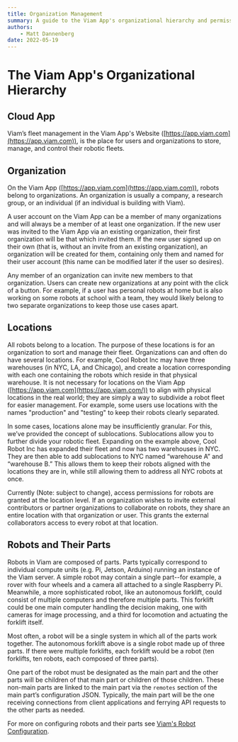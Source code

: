 ```yaml
---
title: Organization Management
summary: A guide to the Viam App's organizational hierarchy and permissioning.
authors:
    - Matt Dannenberg
date: 2022-05-19
---
```

# The Viam App's Organizational Hierarchy

## Cloud App
Viam’s fleet management in the Viam App's Website ([https://app.viam.com](https://app.viam.com)), is the place for users and organizations to store, manage, and control their robotic fleets.

## Organization
On the Viam App ([https://app.viam.com](https://app.viam.com)), robots belong to organizations.
An organization is usually a company, a research group, or an individual (if an individual is building with Viam).

A user account on the Viam App can be a member of many organizations and will always be a member of at least one organization.
If the new user was invited to the Viam App via an existing organization, their first organization will be that which invited them.
If the new user signed up on their own (that is, without an invite from an existing organization), an organization will be created for them, containing only them and named for their user account (this name can be modified later if the user so desires).

Any member of an organization can invite new members to that organization.
Users can create new organizations at any point with the click of a button.
For example, if a user has personal robots at home but is also working on some robots at school with a team, they would likely belong to two separate organizations to keep those use cases apart.

## Locations
All robots belong to a location.
The purpose of these locations is for an organization to sort and manage their fleet.
Organizations can and often do have several locations.
For example, Cool Robot Inc may have three warehouses (in NYC, LA, and Chicago), and create a location corresponding with each one containing the robots which reside in that physical warehouse.
It is not necessary for locations on the Viam App ([https://app.viam.com](https://app.viam.com/)) to align with physical locations in the real world; they are simply a way to subdivide a robot fleet for easier management.
For example, some users use locations with the names "production" and "testing" to keep their robots clearly separated.

In some cases, locations alone may be insufficiently granular.
For this, we’ve provided the concept of sublocations.
Sublocations allow you to further divide your robotic fleet.
Expanding on the example above, Cool Robot Inc has expanded their fleet and now has two warehouses in NYC.
They are then able to add sublocations to NYC named “warehouse A” and “warehouse B.” This allows them to keep their robots aligned with the locations they are in, while still allowing them to address all NYC robots at once.

Currently (Note: subject to change), access permissions for robots are granted at the location level.
If an organization wishes to invite external contributors or partner organizations to collaborate on robots, they share an entire location with that organization or user.
This grants the external collaborators access to every robot at that location.

## Robots and Their Parts 
Robots in Viam are composed of parts.
Parts typically correspond to individual compute units (e.g. Pi, Jetson, Arduino) running an instance of the Viam server.
A simple robot may contain a single part--for example, a rover with four wheels and a camera all attached to a single Raspberry Pi.
Meanwhile, a more sophisticated robot, like an autonomous forklift, could consist of multiple computers and therefore multiple parts.
This forklift could be one main computer handling the decision making, one with cameras for image processing, and a third for locomotion and actuating the forklift itself.

Most often, a robot will be a single system in which all of the parts work together.
The autonomous forklift above is a single robot made up of three parts.
If there were multiple forklifts, each forklift would be a robot (ten forklifts, ten robots, each composed of three parts).

One part of the robot must be designated as the main part and the other parts will be children of that main part or children of those children.
These non-main parts are linked to the main part via the `remotes` section of the main part’s configuration JSON.
Typically, the main part will be the one receiving connections from client applications and ferrying API requests to the other parts as needed.

For more on configuring robots and their parts see [Viam's Robot Configuration](../getting-started/robot-config.md).
